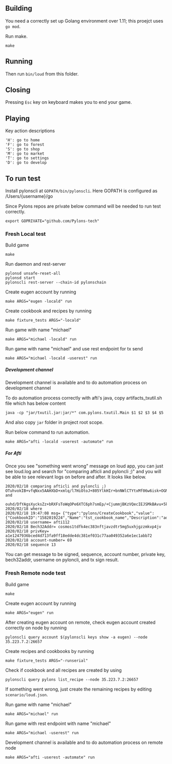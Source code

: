 ## Building

You need a correctly set up Golang environment over 1.11; this proejct uses `go mod`.

Run make.

    make

## Running

Then run `bin/loud` from this folder.

## Closing

Pressing `Esc` key on keyboard makes you to end your game.

## Playing

Key action descriptions

```
'H': go to home
'F': go to forest
'S': go to shop
'M': go to market
'T': go to settings
'D': go to develop
```

## To run test

Install pylonscli at `GOPATH/bin/pylonscli`.
Here GOPATH is configured as /Users/{username}/go

Since Pylons repos are private below command will be needed to run test correctly.  

```
export GOPRIVATE="github.com/Pylons-tech"
```

### Fresh Local test
Build game
```
make
```
Run daemon and rest-server
```
pylonsd unsafe-reset-all
pylonsd start
pylonscli rest-server --chain-id pylonschain
```
Create eugen account by running
```
make ARGS="eugen -locald" run
```
Create cookbook and recipes by running
```
make fixture_tests ARGS="-locald"
```
Run game with name "michael"
```
make ARGS="michael -locald" run
```
Run game with name "michael" and use rest endpoint for tx send
```
make ARGS="michael -locald -userest" run
```
##### Development channel

Development channel is available and to do automation process on development channel

To do automation process correctly with afti's java, copy artifacts_txutil.sh file which has below content
```
java -cp "jar/txutil.jar:jar/*" com.pylons.txutil.Main $1 $2 $3 $4 $5
```
And also copy `jar` folder in project root scope.

Run below command to run automation.
```
make ARGS="afti -locald -userest -automate" run
```
##### For Afti

Once you see "something went wrong" message on loud app, you can just see loud.log and search for "comparing afticli and pyloncli ;)" and you will be able to see relevant logs on before and after.
It looks like below.

```
2020/02/18 comparing afticli and pyloncli ;) OTuhvokIB+vfqNxx5AAHXbD+xmlq/l7HiOtoJ+805YlkHIr+bnNWlCTYtxMf06w6isk+OGMgLL9MjIx64EVprA== 
and
 ouhd/DfYAgsXycksZz+bRXFsToWqOPe6XTC6ph7smEp/+CjummjBKzVQecIEJSMkBAvu+5kbmroMXqw51Qb73w==
2020/02/18 where
2020/02/18 19:47:08 msg= {"type":"pylons/CreateCookbook","value":{"CookbookID":"1582019224","Name":"tst_cookbook_name","Description":"addghjkllsdfdggdgjkkk","Version":"1.0.0","Developer":"asdfasdfasdf","SupportEmail":"a@example.com","Level":"0","Sender":"cosmos1tdfk4ec383nftjavzdtr5mg5uxhjgzzmkvp4jv","CostPerBlock":"5"}}
2020/02/18 username= afti112
2020/02/18 Bech32Addr= cosmos1tdfk4ec383nftjavzdtr5mg5uxhjgzzmkvp4jv
2020/02/18 privKey= a1e1247936bced4d713fa9ff18edde4dc381ef031c77aa049352a6e1ec1abb72
2020/02/18 account-number= 69
2020/02/18 sequence 13
```
You can get message to be signed, sequence, account number, private key, bech32addr, username on pyloncli, and tx sign result.

### Fresh Remote node test
Build game
```
make
```
Create eugen account by running
```
make ARGS="eugen" run
```
After creating eugen account on remote, check eugen account created correctly on node by running
```
pylonscli query account $(pylonscli keys show -a eugen) --node 35.223.7.2:26657
```
Create recipes and cookbooks by running
```
make fixture_tests ARGS="-runserial"
```
Check if cookbook and all recipes are created by using
```
pylonscli query pylons list_recipe --node 35.223.7.2:26657
```
If something went wrong, just create the remaining recipes by editing `scenario/loud.json`.

Run game with name "michael"
```
make ARGS="michael" run
```

Run game with rest endpoint with name "michael"
```
make ARGS="michael -userest" run
```
Development channel is available and to do automation process on remote node
```
make ARGS="afti -userest -automate" run
```